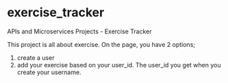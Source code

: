 # exercise_tracker
APIs and Microservices Projects - Exercise Tracker

This project is all about exercise. On the page, you have 2 options; 
1) create a user
2) add your exercise based on your user_id. The user_id you get when you create your username.

